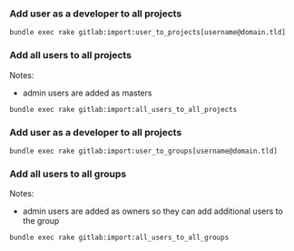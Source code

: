 ### Add user as a developer to all projects

```
bundle exec rake gitlab:import:user_to_projects[username@domain.tld]
```


### Add all users to all projects

Notes:

* admin users are added as masters

```
bundle exec rake gitlab:import:all_users_to_all_projects
```

### Add user as a developer to all projects

```
bundle exec rake gitlab:import:user_to_groups[username@domain.tld]
```

### Add all users to all groups

Notes:

* admin users are added as owners so they can add additional users to the group

```
bundle exec rake gitlab:import:all_users_to_all_groups
```
